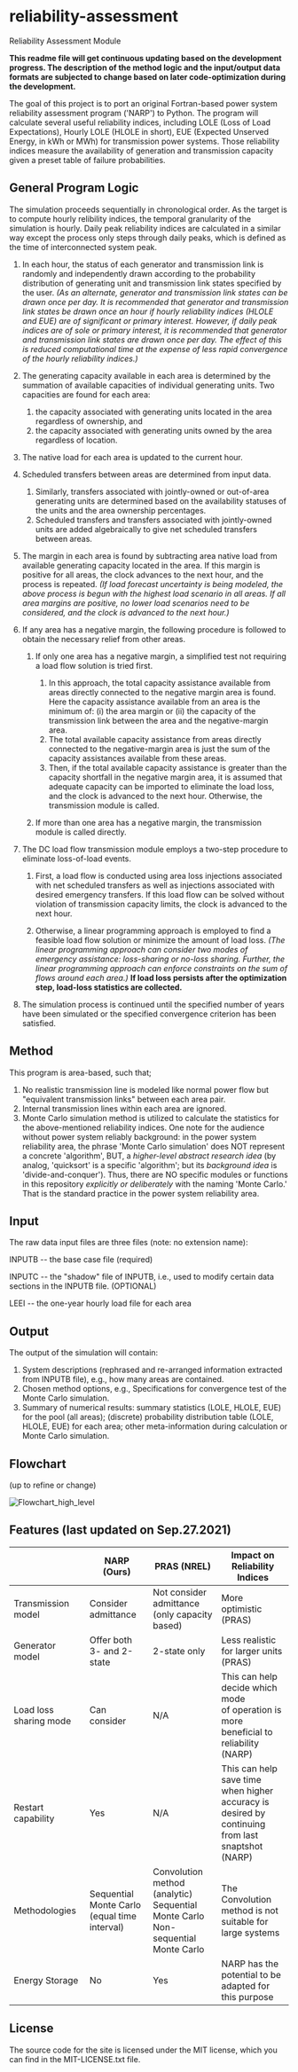 # reliability-assessment
Reliability Assessment Module

**This readme file will get continuous updating based on the development progress. The description of the method logic and the input/output data formats are subjected to change based on later code-optimization during the development.**

The goal of this project is to port an original Fortran-based power system reliability assessment program ('NARP') to Python. The program will calculate several useful reliability indices, including LOLE (Loss of Load Expectations),  Hourly LOLE (HLOLE in short), EUE (Expected Unserved Energy, in kWh or MWh) for transmission power systems. Those reliability indices measure the availability of generation and transmission capacity given a preset table of failure probabilities.

## General Program Logic
The simulation proceeds sequentially in chronological order. As the target is to compute hourly relibility indices, the temporal granularity of the simulation is hourly. Daily peak reliability indices are calculated in a similar way except the process only steps through daily peaks, which is defined as the time of interconnected system peak. 

1) In each hour, the status of each generator and transmission link is randomly and independently drawn according to the probability distribution of generating unit and transmission link states specified by the user. _(As an alternate, generator and transmission link states can be drawn once per day. It is recommended that generator and transmission link states be drawn once an hour if hourly reliability indices (HLOLE and EUE) are of significant or primary interest. However, if daily peak indices are of sole or primary interest, it is recommended that generator and transmission link states are drawn once per day. The effect of this is reduced computational time at the expense of less rapid convergence of the hourly reliability indices.)_

2) The generating capacity available in each area is determined by the summation of available capacities of individual generating units. Two capacities are found for each area:
    1. the capacity associated with generating units located in the area regardless of ownership, and
    2. the capacity associated with generating units owned by the area regardless of location.

3) The native load for each area is updated to the current hour.

4) Scheduled transfers between areas are determined from input data. 
	1. Similarly, transfers associated with jointly-owned or out-of-area generating units are determined based on the availability statuses of the units and the area ownership percentages. 
	2. Scheduled transfers and transfers associated with jointly-owned units are added algebraically to give net scheduled transfers between areas.

5) The margin in each area is found by subtracting area native load from available generating capacity located in the area.
If this margin is positive for all areas, the clock advances to the next hour, and the process is repeated. _(If load forecast uncertainty is being modeled, the above process is begun with the highest load scenario in all areas. If all area margins are positive, no lower load scenarios need to be considered, and the clock is advanced to the next hour.)_

6) If any area has a negative margin, the following procedure is followed to obtain the necessary relief from other areas.

	1. If only one area has a negative margin, a simplified test not requiring a load flow solution is tried first. 
		1. In this approach, the total capacity assistance available from areas directly connected to the negative­ margin area is found. Here the capacity assistance available from an area is the minimum of: (i) the area margin or (ii) the capacity of the transmission link between the area and the negative-margin area. 
		2. The total available capacity assistance from areas directly connected to the negative-margin area is just the sum of the capacity assistances available from these areas. 
		3. Then, if the total available capacity assistance is greater than the capacity shortfall in the negative­ margin area, it is assumed that adequate capacity can be imported to eliminate the load loss, and the clock is advanced to the next hour. Otherwise, the transmission module is called. 

	2. If more than one area has a negative margin, the transmission module is called directly.

7) The DC load flow transmission module employs a two-step procedure to eliminate loss-of-load events. 

	1. First, a load flow is conducted using area loss injections associated with net scheduled transfers as well as injections associated with desired emergency transfers. If this load flow can be solved without violation of transmission capacity limits, the clock is advanced to the next hour. 

	2. Otherwise, a linear programming approach is employed to find a feasible load flow solution or minimize the amount of load loss. _(The linear programming approach can consider two modes of emergency assistance: loss-sharing or no-loss sharing. Further, the linear programming approach can enforce constraints on the sum of flows around each area.)_ **If load loss persists after the optimization step, load-loss statistics are collected.**

8) The simulation process is continued until the specified number of years have been simulated or the specified convergence criterion has been satisfied.

## Method
This program is area-based, such that;
1) No realistic transmission line is modeled like normal power flow but "equivalent transmission links" between each area pair.
2) Internal transmission lines within each area are ignored.
3) Monte Carlo simulation method is utilized to calculate the statistics for the above-mentioned reliability indices. One note for the audience without power system reliably background: in the power system reliability area, the phrase 'Monte Carlo simulation' does NOT represent a concrete 'algorithm', BUT, a *higher-level abstract research idea* (by analog, 'quicksort' is a specific 'algorithm'; but its *background idea* is 'divide-and-conquer'). Thus, there are NO specific modules or functions in this repository *explicitly or deliberately* with the naming 'Monte Carlo.' That is the standard practice in the power system reliability area.

## Input 

The raw data input files are three files (note: no extension name): 

INPUTB -- the base case file (required)

INPUTC -- the "shadow" file of INPUTB, i.e., used to modify certain data sections in the INPUTB file. (OPTIONAL)

LEEI -- the one-year hourly load file for each area 

## Output

The output of the simulation will contain:

1) System descriptions (rephrased and re-arranged information extracted from INPUTB file), e.g., how many areas are contained.
2) Chosen method options, e.g., Specifications for convergence test of the Monte Carlo simulation.
3) Summary of numerical results: summary statistics (LOLE, HLOLE, EUE) for the pool (all areas); (discrete) probability distribution table (LOLE, HLOLE, EUE) for each area; other meta-information during calculation or Monte Carlo simulation.

## Flowchart

(up to refine or change)

![Flowchart_high_level](https://user-images.githubusercontent.com/45750983/127577146-133cb8a9-1fc3-48eb-bfd2-6d0f5a0d057e.png)

## Features (last updated on Sep.27.2021)
|  | NARP (Ours) | PRAS (NREL) | Impact on Reliability Indices |
| ------------- | ------------- | ------------- | ------------- |
| Transmission model | Consider admittance | Not consider admittance <br /> (only capacity based) | More optimistic (PRAS) |
| Generator model | Offer both 3- and 2-state | 2-state only | Less realistic for larger units (PRAS) |
| Load loss sharing mode | Can consider | N/A | This can help decide which mode <br /> of operation is more beneficial to <br /> reliability (NARP) |
| Restart capability | Yes | N/A | This can help save time when higher <br /> accuracy is desired by continuing <br /> from last snaptshot (NARP) |
| Methodologies | Sequential Monte Carlo <br /> (equal time interval) | Convolution method (analytic) <br /> Sequential Monte Carlo <br /> Non-sequential Monte Carlo | The Convolution method is not <br /> suitable for large systems | 
| Energy Storage | No | Yes | NARP has the potential to be <br /> adapted for this purpose |


## License

The source code for the site is licensed under the MIT license, which you can find in
the MIT-LICENSE.txt file.
